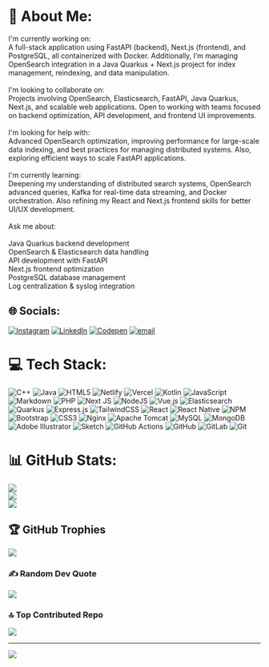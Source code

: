 # 💫 About Me:
I'm currently working on:<br>A full-stack application using FastAPI (backend), Next.js (frontend), and PostgreSQL, all containerized with Docker. Additionally, I’m managing OpenSearch integration in a Java Quarkus + Next.js project for index management, reindexing, and data manipulation.<br><br>I'm looking to collaborate on:<br>Projects involving OpenSearch, Elasticsearch, FastAPI, Java Quarkus, Next.js, and scalable web applications. Open to working with teams focused on backend optimization, API development, and frontend UI improvements.<br><br>I'm looking for help with:<br>Advanced OpenSearch optimization, improving performance for large-scale data indexing, and best practices for managing distributed systems. Also, exploring efficient ways to scale FastAPI applications.<br><br>I'm currently learning:<br>Deepening my understanding of distributed search systems, OpenSearch advanced queries, Kafka for real-time data streaming, and Docker orchestration. Also refining my React and Next.js frontend skills for better UI/UX development.<br><br>Ask me about:<br><br>Java Quarkus backend development<br>OpenSearch & Elasticsearch data handling<br>API development with FastAPI<br>Next.js frontend optimization<br>PostgreSQL database management<br>Log centralization & syslog integration


## 🌐 Socials:
[![Instagram](https://img.shields.io/badge/Instagram-%23E4405F.svg?logo=Instagram&logoColor=white)](https://instagram.com/am.itkumar6377) [![LinkedIn](https://img.shields.io/badge/LinkedIn-%230077B5.svg?logo=linkedin&logoColor=white)](https://linkedin.com/in/linkedin.com/in/amit-kumar-7629941b7) [![Codepen](https://img.shields.io/badge/Codepen-000000?logo=codepen&logoColor=white)](https://codepen.io/https://codepen.io/amitraz133) [![email](https://img.shields.io/badge/Email-D14836?logo=gmail&logoColor=white)](mailto:amitkumar64133@gmail.com) 

# 💻 Tech Stack:
![C++](https://img.shields.io/badge/c++-%2300599C.svg?style=plastic&logo=c%2B%2B&logoColor=white) ![Java](https://img.shields.io/badge/java-%23ED8B00.svg?style=plastic&logo=openjdk&logoColor=white) ![HTML5](https://img.shields.io/badge/html5-%23E34F26.svg?style=plastic&logo=html5&logoColor=white) ![Netlify](https://img.shields.io/badge/netlify-%23000000.svg?style=plastic&logo=netlify&logoColor=#00C7B7) ![Vercel](https://img.shields.io/badge/vercel-%23000000.svg?style=plastic&logo=vercel&logoColor=white) ![Kotlin](https://img.shields.io/badge/kotlin-%237F52FF.svg?style=plastic&logo=kotlin&logoColor=white) ![JavaScript](https://img.shields.io/badge/javascript-%23323330.svg?style=plastic&logo=javascript&logoColor=%23F7DF1E) ![Markdown](https://img.shields.io/badge/markdown-%23000000.svg?style=plastic&logo=markdown&logoColor=white) ![PHP](https://img.shields.io/badge/php-%23777BB4.svg?style=plastic&logo=php&logoColor=white) ![Next JS](https://img.shields.io/badge/Next-black?style=plastic&logo=next.js&logoColor=white) ![NodeJS](https://img.shields.io/badge/node.js-6DA55F?style=plastic&logo=node.js&logoColor=white) ![Vue.js](https://img.shields.io/badge/vue.js-%2335495e.svg?style=plastic&logo=vuedotjs&logoColor=%234FC08D) ![Elasticsearch](https://img.shields.io/badge/elasticsearch-%230377CC.svg?style=plastic&logo=elasticsearch&logoColor=white) ![Quarkus](https://img.shields.io/badge/quarkus-%234794EB.svg?style=plastic&logo=quarkus&logoColor=white) ![Express.js](https://img.shields.io/badge/express.js-%23404d59.svg?style=plastic&logo=express&logoColor=%2361DAFB) ![TailwindCSS](https://img.shields.io/badge/tailwindcss-%2338B2AC.svg?style=plastic&logo=tailwind-css&logoColor=white) ![React](https://img.shields.io/badge/react-%2320232a.svg?style=plastic&logo=react&logoColor=%2361DAFB) ![React Native](https://img.shields.io/badge/react_native-%2320232a.svg?style=plastic&logo=react&logoColor=%2361DAFB) ![NPM](https://img.shields.io/badge/NPM-%23CB3837.svg?style=plastic&logo=npm&logoColor=white) ![Bootstrap](https://img.shields.io/badge/bootstrap-%238511FA.svg?style=plastic&logo=bootstrap&logoColor=white) ![CSS3](https://img.shields.io/badge/css3-%231572B6.svg?style=plastic&logo=css3&logoColor=white) ![Nginx](https://img.shields.io/badge/nginx-%23009639.svg?style=plastic&logo=nginx&logoColor=white) ![Apache Tomcat](https://img.shields.io/badge/apache%20tomcat-%23F8DC75.svg?style=plastic&logo=apache-tomcat&logoColor=black) ![MySQL](https://img.shields.io/badge/mysql-4479A1.svg?style=plastic&logo=mysql&logoColor=white) ![MongoDB](https://img.shields.io/badge/MongoDB-%234ea94b.svg?style=plastic&logo=mongodb&logoColor=white) ![Adobe Illustrator](https://img.shields.io/badge/adobe%20illustrator-%23FF9A00.svg?style=plastic&logo=adobe%20illustrator&logoColor=white) ![Sketch](https://img.shields.io/badge/Sketch-FFB387?style=plastic&logo=sketch&logoColor=black) ![GitHub Actions](https://img.shields.io/badge/github%20actions-%232671E5.svg?style=plastic&logo=githubactions&logoColor=white) ![GitHub](https://img.shields.io/badge/github-%23121011.svg?style=plastic&logo=github&logoColor=white) ![GitLab](https://img.shields.io/badge/gitlab-%23181717.svg?style=plastic&logo=gitlab&logoColor=white) ![Git](https://img.shields.io/badge/git-%23F05033.svg?style=plastic&logo=git&logoColor=white)
# 📊 GitHub Stats:
![](https://github-readme-stats.vercel.app/api?username=800226amit&theme=ambient_gradient&hide_border=false&include_all_commits=true&count_private=true)<br/>
![](https://github-readme-streak-stats.herokuapp.com/?user=800226amit&theme=ambient_gradient&hide_border=false)<br/>
![](https://github-readme-stats.vercel.app/api/top-langs/?username=800226amit&theme=ambient_gradient&hide_border=false&include_all_commits=true&count_private=true&layout=compact)

## 🏆 GitHub Trophies
![](https://github-profile-trophy.vercel.app/?username=800226amit&theme=merko&no-frame=false&no-bg=false&margin-w=4)

### ✍️ Random Dev Quote
![](https://quotes-github-readme.vercel.app/api?type=horizontal&theme=radical)

### 🔝 Top Contributed Repo
![](https://github-contributor-stats.vercel.app/api?username=800226amit&limit=5&theme=ambient_gradient&combine_all_yearly_contributions=true)

---
[![](https://visitcount.itsvg.in/api?id=800226amit&icon=2&color=2)](https://visitcount.itsvg.in)

<!-- Proudly created with GPRM ( https://gprm.itsvg.in ) -->
